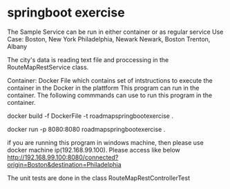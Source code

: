 # springboot exercise
The Sample Service can be run in either container or as regular service
Use Case: 
Boston, New York
Philadelphia, Newark
Newark, Boston
Trenton, Albany

The city's data is reading text file and proccessing in the RouteMapRestService class.

Container:
Docker File which contains set of intstructions to execute the container in the Docker in the plattform
This program can run in the container. The following commmands can use to run this program in the container.

docker build -f  DockerFile -t roadmapspringbootexercise .

docker run -p 8080:8080 roadmapspringbootexercise .

if you are running this program in windows machine, then please use docker machine ip(192.168.99.100). Please access like below
http://192.168.99.100:8080/connected?origin=Boston&destination=Philadelphia

The unit tests are done in the class RouteMapRestControllerTest
